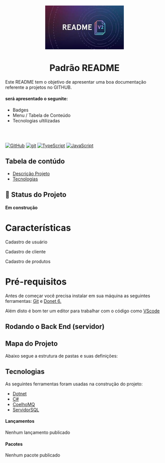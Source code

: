<p width="100%" align="center">
    <img src="./imagem/logo.jpg" width="250px">
</P>

<h1 id="descricao" align="center">Padrão README</h1>

Este README tem o objetivo de apresentar uma boa documentação referente a projetos no GITHUB.

#### será apresentado o segunite:

- Badges
- Menu / Tabela de Conteúdo
- Tecnologias ultilizadas
<br>
<br>

[![GitHub](https://img.shields.io/badge/--181717?logo=github&logoColor=ffffff)](https://github.com/)
[![git](https://img.shields.io/badge/--F05032?logo=git&logoColor=ffffff)](http://git-scm.com/)
[![TypeScript](https://img.shields.io/badge/--3178C6?logo=typescript&logoColor=ffffff)](https://www.typescriptlang.org/)
[![JavaScript](https://img.shields.io/badge/--F7DF1E?logo=javascript&logoColor=000)](https://www.javascript.com/)

## Tabela de contúdo


<ul>
    <li> <a href="#descricao">Descrição Projeto</a></li>
    <li> <a href="">Tecnologias</a></li>
</ul>

<!-- ou -->
<!-- <ul>
     <a href="#descricao">Descrição Projeto</a>
   <a href="">Tecnologias</a>
</ul> -->

## :rocket: Status do Projeto
<h4> Em construção</h4>

# Características
Cadastro de usuário

Cadastro de cliente

Cadastro de produtos

# Pré-requisitos

Antes de começar você precisa instalar em sua máquina as seguintes ferramentas: <a href="https://git-scm.com/">Git</a> e <a href="https://dotnet.microsoft.com/pt-br/download/dotnet/6.0">Donet 6.</a>

Além disto é bom ter um editor para trabalhar com o código como <a href="https://code.visualstudio.com/">VScode </a>

## Rodando o Back End (servidor)

## Mapa do Projeto

Abaixo segue a estrutura de pastas e suas definições:

## Tecnologias

As seguintes ferramentas foram usadas na construção do projeto:


- <a href="https://dotnet.microsoft.com/pt-br/download/dotnet/6.0"> Dotnet</a>
- <a href="https://dotnet.microsoft.com/pt-br/download/dotnet/6.0"> C#</a>
- <a href="https://www.rabbitmq.com/"> CoelhoMQ</a>
- <a href="https://www.microsoft.com/pt-br/sql-server/sql-server-downloads">ServidorSQL</a>

#### Lançamentos
Nenhum lançamento publicado

#### Pacotes
Nenhum pacote publicado

